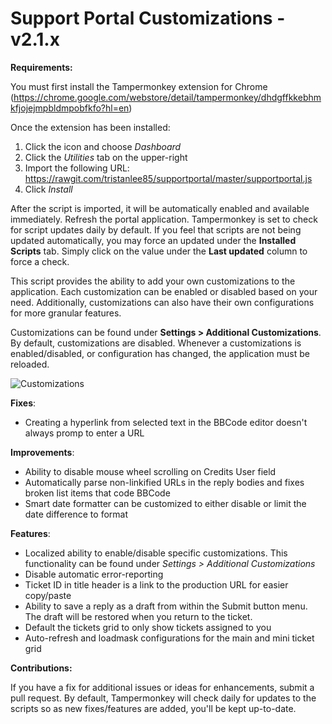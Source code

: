 # Support Portal Customizations - v2.1.x
**Requirements:**

You must first install the Tampermonkey extension for Chrome
(https://chrome.google.com/webstore/detail/tampermonkey/dhdgffkkebhmkfjojejmpbldmpobfkfo?hl=en)

 Once the extension has been installed:
 1. Click the icon and choose *Dashboard*
 2. Click the *Utilities* tab on the upper-right
 3. Import the following URL:
 https://rawgit.com/tristanlee85/supportportal/master/supportportal.js
 4. Click *Install*

After the script is imported, it will be automatically enabled and available immediately. Refresh the portal application.
Tampermonkey is set to check for script updates daily by default. If you feel that scripts are not being updated
automatically, you may force an updated under the **Installed Scripts** tab. Simply click on the value under the **Last updated**
column to force a check.

This script provides the ability to add your own customizations to the application. Each customization can be
enabled or disabled based on your need. Additionally, customizations can also have their own configurations for
more granular features.

Customizations can be found under **Settings > Additional Customizations**. By default, customizations are disabled. 
Whenever a customizations is enabled/disabled, or configuration has changed, the application must be reloaded.

![Customizations](http://i.imgur.com/vx8rOj5.png)

**Fixes**:
 - Creating a hyperlink from selected text in the BBCode editor doesn't always promp to enter a URL

**Improvements**:
 - Ability to disable mouse wheel scrolling on Credits User field
 - Automatically parse non-linkified URLs in the reply bodies and fixes broken list items that code BBCode
 - Smart date formatter can be customized to either disable or limit the date difference to format
 
**Features**:
 - Localized ability to enable/disable specific customizations. This functionality can be found under *Settings > Additional Customizations*
 - Disable automatic error-reporting
 - Ticket ID in title header is a link to the production URL for easier copy/paste
 - Ability to save a reply as a draft from within the Submit button menu. The draft will be restored when you return to the ticket.
 - Default the tickets grid to only show tickets assigned to you
 - Auto-refresh and loadmask configurations for the main and mini ticket grid

**Contributions:**

If you have a fix for additional issues or ideas for enhancements, submit a pull request. By default, Tampermonkey will check daily for updates to the scripts so as new fixes/features are added, you'll be kept up-to-date.
